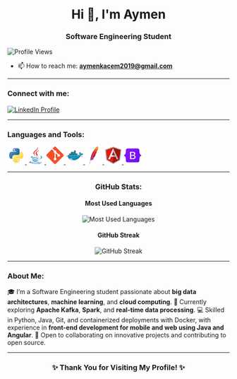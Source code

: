<h1 align="center">Hi 👋, I'm Aymen</h1>
<h3 align="center">Software Engineering Student</h3>

<p align="left">
  <img src="https://komarev.com/ghpvc/?username=aymen-kacem&label=Profile%20views&color=0e75b6&style=flat" alt="Profile Views" />
</p>

- 📫 How to reach me: **aymenkacem2019@gmail.com**

---

<h3 align="left">Connect with me:</h3>
<p align="left">
  <a href="https://www.linkedin.com/in/aymen-kacem-96b571291/" target="_blank">
    <img align="center" src="https://raw.githubusercontent.com/rahuldkjain/github-profile-readme-generator/master/src/images/icons/Social/linked-in-alt.svg" alt="LinkedIn Profile" height="30" width="40" />
  </a>
</p>

---

<h3 align="left">Languages and Tools:</h3>
<p align="left">
  <a href="https://www.python.org" target="_blank" rel="noreferrer">
    <img src="https://raw.githubusercontent.com/devicons/devicon/master/icons/python/python-original.svg" alt="Python" width="40" height="40" />
  </a>
  <a href="https://www.java.com" target="_blank" rel="noreferrer">
    <img src="https://raw.githubusercontent.com/devicons/devicon/master/icons/java/java-original.svg" alt="Java" width="40" height="40" />
  </a>
  <a href="https://git-scm.com/" target="_blank" rel="noreferrer">
    <img src="https://raw.githubusercontent.com/devicons/devicon/master/icons/git/git-original.svg" alt="Git" width="40" height="40" />
  </a>
  <a href="https://www.docker.com/" target="_blank" rel="noreferrer">
    <img src="https://raw.githubusercontent.com/devicons/devicon/master/icons/docker/docker-original.svg" alt="Docker" width="40" height="40" />
  </a>
  <a href="https://httpd.apache.org/" target="_blank" rel="noreferrer">
    <img src="https://raw.githubusercontent.com/devicons/devicon/master/icons/apache/apache-original.svg" alt="Apache Spark" width="40" height="40" />
  </a>
  <a href="https://angular.io/" target="_blank" rel="noreferrer">
    <img src="https://raw.githubusercontent.com/devicons/devicon/master/icons/angularjs/angularjs-original.svg" alt="Angular" width="40" height="40" />
  </a>
  <a href="https://getbootstrap.com/" target="_blank" rel="noreferrer">
    <img src="https://raw.githubusercontent.com/devicons/devicon/master/icons/bootstrap/bootstrap-original.svg" alt="Bootstrap" width="40" height="40" />
  </a>
</p>

---

<h3 align="center">GitHub Stats:</h3>

<h4 align="center">Most Used Languages</h4>
<p align="center">
  <img src="https://github-readme-stats.vercel.app/api/top-langs/?username=aymen-kacem&layout=compact&langs_count=10&theme=radical" alt="Most Used Languages" />
</p>


<h4 align="center">GitHub Streak</h4>
<p align="center">
  <img src="https://github-readme-streak-stats.herokuapp.com/?user=aymen-kacem&theme=radical" alt="GitHub Streak" />
</p>

---

<h3 align="left">About Me:</h3>
<p align="left">
  🎓 I’m a Software Engineering student passionate about <strong>big data architectures</strong>, <strong>machine learning</strong>, and <strong>cloud computing</strong>.  
  🌱 Currently exploring <strong>Apache Kafka</strong>, <strong>Spark</strong>, and <strong>real-time data processing</strong>.  
  💻 Skilled in Python, Java, Git, and containerized deployments with Docker, with experience in <strong>front-end development for mobile and web using Java and Angular</strong>.  
  🚀 Open to collaborating on innovative projects and contributing to open source.
</p>

---

<h3 align="center">✨ Thank You for Visiting My Profile! ✨</h3>
